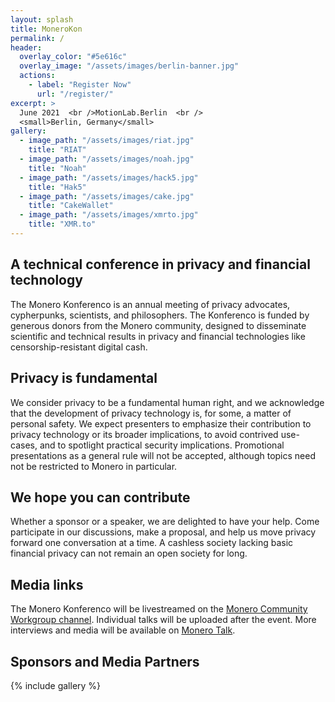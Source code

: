 ```yaml
---
layout: splash
title: MoneroKon
permalink: /
header:
  overlay_color: "#5e616c"
  overlay_image: "/assets/images/berlin-banner.jpg"
  actions:
    - label: "Register Now"
      url: "/register/"
excerpt: >
  June 2021  <br />MotionLab.Berlin  <br />
  <small>Berlin, Germany</small>
gallery:
  - image_path: "/assets/images/riat.jpg"
    title: "RIAT"
  - image_path: "/assets/images/noah.jpg"
    title: "Noah"
  - image_path: "/assets/images/hack5.jpg"
    title: "Hak5"
  - image_path: "/assets/images/cake.jpg"
    title: "CakeWallet"
  - image_path: "/assets/images/xmrto.jpg"
    title: "XMR.to"
---
```


## A technical conference in privacy and financial technology

The Monero Konferenco is an annual meeting of privacy advocates, cypherpunks,  scientists, and philosophers. The Konferenco is funded by generous donors from the Monero community, designed to disseminate scientific and technical results in privacy and financial technologies like censorship-resistant digital cash.

## Privacy is fundamental

We consider privacy to be a fundamental human right, and we acknowledge that the development of privacy technology is, for some, a matter of personal safety. We expect presenters to emphasize their contribution to privacy technology or its broader implications, to avoid contrived use-cases, and to spotlight practical security implications. Promotional presentations as a general rule will not be accepted, although topics need not be restricted to Monero in particular.

## We hope you can contribute

Whether a sponsor or a speaker, we are delighted to have your help. Come participate in our discussions, make a proposal, and help us move privacy forward one conversation at a time. A cashless society lacking basic financial privacy can not remain an open society for long.

## Media links

The Monero Konferenco will be livestreamed on the [Monero Community Workgroup channel](https://youtube.com/c/monerocommunityworkgroup). Individual talks will be uploaded after the event. More interviews and media will be available on [Monero Talk](https://www.youtube.com/channel/UC3Hx81QYLoEQkm3vyl4N4eQ).


## Sponsors and Media Partners

{% include gallery %}

